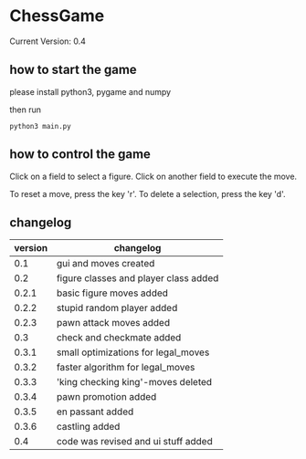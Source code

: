 # ChessGame
Current Version: 0.4

## how to start the game
please install python3, pygame and numpy

then run

```
python3 main.py
```


## how to control the game
Click on a field to select a figure.
Click on another field to execute the move.

To reset a move, press the key 'r'.
To delete a selection, press the key 'd'.

## changelog
| version | changelog                             |
|---------|---------------------------------------|
| 0.1     | gui and moves created                 |
| 0.2     | figure classes and player class added |
| 0.2.1   | basic figure moves added              |
| 0.2.2   | stupid random player added            |
| 0.2.3   | pawn attack moves added               |
| 0.3     | check and checkmate added             |
| 0.3.1   | small optimizations for legal_moves   |
| 0.3.2   | faster algorithm for legal_moves      |
| 0.3.3   | 'king checking king'-moves deleted    |
| 0.3.4   | pawn promotion added                  |
| 0.3.5   | en passant added                      |
| 0.3.6   | castling added                        |
| 0.4     | code was revised and ui stuff added   |